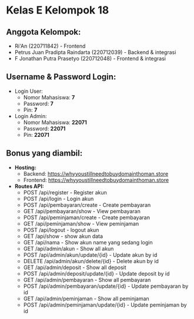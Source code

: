  <h1>Kelas E Kelompok 18</h1>

<h2>Anggota Kelompok:</h2>
        <ul>
            <li>Ri'An (220711842) - Frontend</li>
            <li>Petrus Juan Pradipta Raindarta (220712039) - Backend & integrasi</li>
            <li>F Jonathan Putra Prasetyo (220712048) - Frontend & integrasi</li>
        </ul>

<h2>Username & Password Login:</h2>
        <ul>
            <li>Login User:
                <ul>
                    <li>Nomor Mahasiswa: <strong>7</strong></li>
                    <li>Password: <strong>7</strong></li>
                    <li>Pin: <strong>7</strong></li>
                </ul>
            </li>
            <li>Login Admin:
                <ul>
                    <li>Nomor Mahasiswa: <strong>22071</strong></li>
                    <li>Password: <strong>22071</strong></li>
                    <li>Pin: <strong>22071</strong></li>
                </ul>
            </li>
        </ul>

<h2>Bonus yang diambil:</h2>
        <ul>
            <li><strong>Hosting:</strong>
                <ul>
                    <li>Backend: <a href="https://whyyoustillneedtobuydomainthoman.store" target="_blank">https://whyyoustillneedtobuydomainthoman.store</a></li>
                    <li>Frontend: <a href="https://whyyoustillneedtobuydomainthoman.store" target="_blank">https://whyyoustillneedtobuydomainthoman.store</a></li>
                </ul>
            </li>
            <li><strong>Routes API:</strong>
                <ul>
                    <li>POST /api/register - Register akun</li>
                    <li>POST /api/login - Login akun</li>
                    <li>POST /api/pembayaran/create - Create pembayaran</li>
                    <li>GET /api/pembayaran/show - View pembayaran</li>
                    <li>POST /api/peminjaman/create - Create pembayaran</li>
                    <li>GET /api/peminjaman/show - View peminjaman</li>
                    <li>POST /api/logout - logout akun</li>
                    <li>GET /api/show - show akun data</li>
                    <li>GET /api/nama - Show akun name yang sedang login</li>
                    <li>GET /api/admin/akun - Show all akun</li>
                    <li>POST /api/admin/akun/update/{id} - Update akun by id</li>
                    <li>DELETE /api/admin/akun/delete/{id} - Delete akun by id</li>
                    <li>GET /api/admin/deposit - Show all deposit</li>
                    <li>POST /api/admin/deposit/update/{id} - Update deposit by id</li>
                    <li>GET /api/admin/pembayaran - Show all pembayaran</li>
                    <li>POST /api/admin/pembayaran/update/{id} - Update pembayaran by id</li>
                    <li>GET /api/admin/peminjaman - Show all peminjaman</li>
                    <li>POST /api/admin/peminjaman/update/{id} - Update peminjaman by id</li>
                </ul>
            </li>
        </ul>

